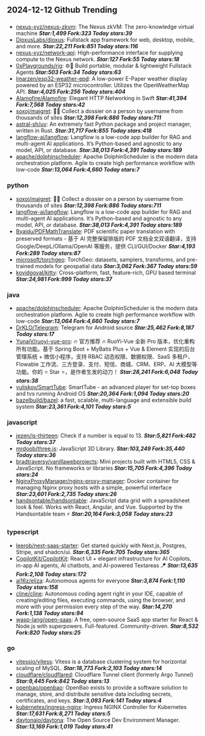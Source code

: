 ## 2024-12-12 Github Trending

### 
* [nexus-xyz/nexus-zkvm](https://github.com/nexus-xyz/nexus-zkvm): The Nexus zkVM: The zero-knowledge virtual machine ***Star:1,499 Fork:323 Today stars:39***
* [DioxusLabs/dioxus](https://github.com/DioxusLabs/dioxus): Fullstack app framework for web, desktop, mobile, and more. ***Star:22,211 Fork:851 Today stars:116***
* [nexus-xyz/network-api](https://github.com/nexus-xyz/network-api): High-performance interface for supplying compute to the Nexus network. ***Star:127 Fork:55 Today stars:18***
* [0xPlaygrounds/rig](https://github.com/0xPlaygrounds/rig): ⚙️🦀 Build portable, modular & lightweight Fullstack Agents ***Star:503 Fork:34 Today stars:63***
* [lmarzen/esp32-weather-epd](https://github.com/lmarzen/esp32-weather-epd): A low-power E-Paper weather display powered by an ESP32 microcontroller. Utilizes the OpenWeatherMap API. ***Star:4,025 Fork:256 Today stars:404***
* [Alamofire/Alamofire](https://github.com/Alamofire/Alamofire): Elegant HTTP Networking in Swift ***Star:41,394 Fork:7,568 Today stars:42***
* [soxoj/maigret](https://github.com/soxoj/maigret): 🕵️‍♂️ Collect a dossier on a person by username from thousands of sites ***Star:12,398 Fork:886 Today stars:711***
* [astral-sh/uv](https://github.com/astral-sh/uv): An extremely fast Python package and project manager, written in Rust. ***Star:31,717 Fork:855 Today stars:418***
* [langflow-ai/langflow](https://github.com/langflow-ai/langflow): Langflow is a low-code app builder for RAG and multi-agent AI applications. It’s Python-based and agnostic to any model, API, or database. ***Star:38,013 Fork:4,391 Today stars:189***
* [apache/dolphinscheduler](https://github.com/apache/dolphinscheduler): Apache DolphinScheduler is the modern data orchestration platform. Agile to create high performance workflow with low-code ***Star:13,064 Fork:4,660 Today stars:7***

### python
* [soxoj/maigret](https://github.com/soxoj/maigret): 🕵️‍♂️ Collect a dossier on a person by username from thousands of sites ***Star:12,398 Fork:886 Today stars:711***
* [langflow-ai/langflow](https://github.com/langflow-ai/langflow): Langflow is a low-code app builder for RAG and multi-agent AI applications. It’s Python-based and agnostic to any model, API, or database. ***Star:38,013 Fork:4,391 Today stars:189***
* [Byaidu/PDFMathTranslate](https://github.com/Byaidu/PDFMathTranslate): PDF scientific paper translation with preserved formats - 基于 AI 完整保留排版的 PDF 文档全文双语翻译，支持 Google/DeepL/Ollama/OpenAI 等服务，提供 CLI/GUI/Docker ***Star:4,193 Fork:289 Today stars:87***
* [microsoft/torchgeo](https://github.com/microsoft/torchgeo): TorchGeo: datasets, samplers, transforms, and pre-trained models for geospatial data ***Star:3,062 Fork:367 Today stars:59***
* [kovidgoyal/kitty](https://github.com/kovidgoyal/kitty): Cross-platform, fast, feature-rich, GPU based terminal ***Star:24,981 Fork:999 Today stars:37***

### java
* [apache/dolphinscheduler](https://github.com/apache/dolphinscheduler): Apache DolphinScheduler is the modern data orchestration platform. Agile to create high performance workflow with low-code ***Star:13,064 Fork:4,660 Today stars:7***
* [DrKLO/Telegram](https://github.com/DrKLO/Telegram): Telegram for Android source ***Star:25,462 Fork:8,187 Today stars:17***
* [YunaiV/ruoyi-vue-pro](https://github.com/YunaiV/ruoyi-vue-pro): 🔥 官方推荐 🔥 RuoYi-Vue 全新 Pro 版本，优化重构所有功能。基于 Spring Boot + MyBatis Plus + Vue & Element 实现的后台管理系统 + 微信小程序，支持 RBAC 动态权限、数据权限、SaaS 多租户、Flowable 工作流、三方登录、支付、短信、商城、CRM、ERP、AI 大模型等功能。你的 ⭐️ Star ⭐️，是作者生发的动力！ ***Star:28,241 Fork:6,048 Today stars:38***
* [yuliskov/SmartTube](https://github.com/yuliskov/SmartTube): SmartTube - an advanced player for set-top boxes and tvs running Android OS ***Star:20,364 Fork:1,094 Today stars:20***
* [bazelbuild/bazel](https://github.com/bazelbuild/bazel): a fast, scalable, multi-language and extensible build system ***Star:23,361 Fork:4,101 Today stars:5***

### javascript
* [jezen/is-thirteen](https://github.com/jezen/is-thirteen): Check if a number is equal to 13. ***Star:5,821 Fork:482 Today stars:37***
* [mrdoob/three.js](https://github.com/mrdoob/three.js): JavaScript 3D Library. ***Star:103,249 Fork:35,440 Today stars:36***
* [bradtraversy/vanillawebprojects](https://github.com/bradtraversy/vanillawebprojects): Mini projects built with HTML5, CSS & JavaScript. No frameworks or libraries ***Star:15,705 Fork:4,396 Today stars:24***
* [NginxProxyManager/nginx-proxy-manager](https://github.com/NginxProxyManager/nginx-proxy-manager): Docker container for managing Nginx proxy hosts with a simple, powerful interface ***Star:23,601 Fork:2,735 Today stars:26***
* [handsontable/handsontable](https://github.com/handsontable/handsontable): JavaScript data grid with a spreadsheet look & feel. Works with React, Angular, and Vue. Supported by the Handsontable team ⚡ ***Star:20,164 Fork:3,058 Today stars:23***

### typescript
* [leerob/next-saas-starter](https://github.com/leerob/next-saas-starter): Get started quickly with Next.js, Postgres, Stripe, and shadcn/ui. ***Star:6,335 Fork:705 Today stars:365***
* [CopilotKit/CopilotKit](https://github.com/CopilotKit/CopilotKit): React UI + elegant infrastructure for AI Copilots, in-app AI agents, AI chatbots, and AI-powered Textareas 🪁 ***Star:13,635 Fork:2,108 Today stars:172***
* [ai16z/eliza](https://github.com/ai16z/eliza): Autonomous agents for everyone ***Star:3,874 Fork:1,110 Today stars:158***
* [cline/cline](https://github.com/cline/cline): Autonomous coding agent right in your IDE, capable of creating/editing files, executing commands, using the browser, and more with your permission every step of the way. ***Star:14,270 Fork:1,138 Today stars:94***
* [wasp-lang/open-saas](https://github.com/wasp-lang/open-saas): A free, open-source SaaS app starter for React & Node.js with superpowers. Full-featured. Community-driven. ***Star:8,532 Fork:820 Today stars:25***

### go
* [vitessio/vitess](https://github.com/vitessio/vitess): Vitess is a database clustering system for horizontal scaling of MySQL. ***Star:18,773 Fork:2,103 Today stars:14***
* [cloudflare/cloudflared](https://github.com/cloudflare/cloudflared): Cloudflare Tunnel client (formerly Argo Tunnel) ***Star:9,445 Fork:842 Today stars:13***
* [openbao/openbao](https://github.com/openbao/openbao): OpenBao exists to provide a software solution to manage, store, and distribute sensitive data including secrets, certificates, and keys. ***Star:3,093 Fork:141 Today stars:4***
* [kubernetes/ingress-nginx](https://github.com/kubernetes/ingress-nginx): Ingress NGINX Controller for Kubernetes ***Star:17,631 Fork:8,271 Today stars:5***
* [daytonaio/daytona](https://github.com/daytonaio/daytona): The Open Source Dev Environment Manager. ***Star:13,169 Fork:1,019 Today stars:41***
